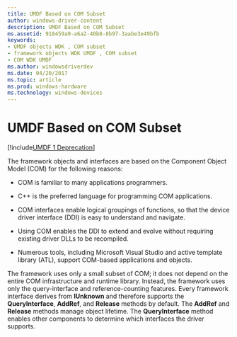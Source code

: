 ```yaml
---
title: UMDF Based on COM Subset
author: windows-driver-content
description: UMDF Based on COM Subset
ms.assetid: 918459a9-a6a2-40b8-8b97-3aabe3e49bfb
keywords:
- UMDF objects WDK , COM subset
- framework objects WDK UMDF , COM subset
- COM WDK UMDF
ms.author: windowsdriverdev
ms.date: 04/20/2017
ms.topic: article
ms.prod: windows-hardware
ms.technology: windows-devices
---
```


# UMDF Based on COM Subset


[!include[UMDF 1 Deprecation](../umdf-1-deprecation.md)]

The framework objects and interfaces are based on the Component Object Model (COM) for the following reasons:

-   COM is familiar to many applications programmers.

-   C++ is the preferred language for programming COM applications.

-   COM interfaces enable logical groupings of functions, so that the device driver interface (DDI) is easy to understand and navigate.

-   Using COM enables the DDI to extend and evolve without requiring existing driver DLLs to be recompiled.

-   Numerous tools, including Microsoft Visual Studio and active template library (ATL), support COM-based applications and objects.

The framework uses only a small subset of COM; it does not depend on the entire COM infrastructure and runtime library. Instead, the framework uses only the query-interface and reference-counting features. Every framework interface derives from **IUnknown** and therefore supports the **QueryInterface**, **AddRef**, and **Release** methods by default. The **AddRef** and **Release** methods manage object lifetime. The **QueryInterface** method enables other components to determine which interfaces the driver supports.

 

 





